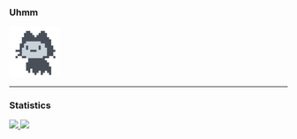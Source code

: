 ### Uhmm

<a href="https://github.com/anuraghazra/github-readme-stats">
<img src = "mona-loading-dark.gif" width="18%" height="18%">
</a>

---  

### Statistics

<a href="https://github.com/anuraghazra/github-readme-stats">
  <img src="https://github-readme-stats.vercel.app/api/top-langs/?username=mousedoc&layout=donut&theme=algolia&hide=html&bg_color=0d1117" width="275px" />
</a>
<a href="https://github.com/anuraghazra/github-readme-stats">
  <img src="https://github-readme-stats.vercel.app/api?username=mousedoc&count_private=true&show_icons=true&include_all_commits=true&theme=algolia&bg_color=0d1117&rank_icon=github" width="405px" />
</a>
